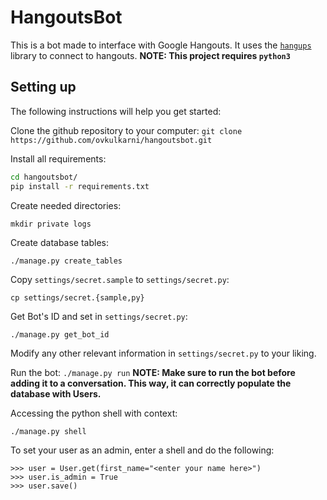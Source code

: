 # HangoutsBot
This is a bot made to interface with Google Hangouts. It uses the [`hangups`](https://github.com/tdryer/hangups) library to connect to hangouts.
**NOTE: This project requires `python3`**

## Setting up
The following instructions will help you get started:

Clone the github repository to your computer:
`git clone https://github.com/ovkulkarni/hangoutsbot.git`

Install all requirements:
```bash
cd hangoutsbot/
pip install -r requirements.txt
```

Create needed directories:
```
mkdir private logs
```

Create database tables:
```
./manage.py create_tables
```

Copy `settings/secret.sample` to `settings/secret.py`:
```
cp settings/secret.{sample,py}
```

Get Bot's ID and set in `settings/secret.py`:
```
./manage.py get_bot_id
```

Modify any other relevant information in `settings/secret.py` to your liking.

Run the bot:
`./manage.py run`
**NOTE: Make sure to run the bot before adding it to a conversation. This way, it can correctly populate the database with Users.**

Accessing the python shell with context:
```
./manage.py shell
```

To set your user as an admin, enter a shell and do the following:
```
>>> user = User.get(first_name="<enter your name here>")
>>> user.is_admin = True
>>> user.save()
```